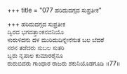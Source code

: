 +++
title = "077 ಹರಿದುದಗ್ಗದ ಸುಪ್ರತೀಕ"

+++
ಹರಿದುದಗ್ಗದ ಸುಪ್ರತೀಕ  
ದ್ವಿರದ ಭಗದತ್ತಾಂಕನವನಿಯೊ  
ಳುರುಳಿದನು ದಳ ಮುರಿದುದಿನ್ನೇನೆನುತ ಬಲ ಬೆದರೆ  
ನರನ ತಡೆದರು ಸುಬಲ ಸುತರಿ  
ಬ್ಬರು ನೃಪಾಲ ಕುಮಾರರೈನೂ  
ರುರುಬಿದರು ಗಾಂಧಾರ ರಾಜರು ಶಕುನಿಯೊಡಗೂಡಿ     ॥77॥